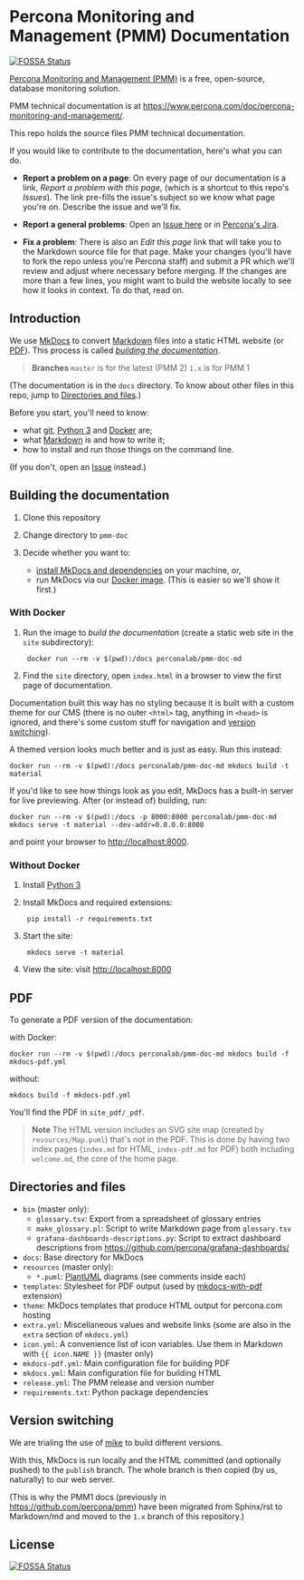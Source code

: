 # Percona Monitoring and Management (PMM) Documentation
[![FOSSA Status](https://app.fossa.com/api/projects/git%2Bgithub.com%2Fpercona%2Fpmm-doc.svg?type=shield)](https://app.fossa.com/projects/git%2Bgithub.com%2Fpercona%2Fpmm-doc?ref=badge_shield)

[Percona Monitoring and Management (PMM)](https://www.percona.com/software/database-tools/percona-monitoring-and-management) is a free, open-source, database monitoring solution.

PMM technical documentation is at <https://www.percona.com/doc/percona-monitoring-and-management/>.

This repo holds the source files PMM technical documentation.

If you would like to contribute to the documentation, here's what you can do.

- **Report a problem on a page**: On every page of our documentation is a link, *Report a problem with this page*, (which is a shortcut to this repo's *Issues*). The link pre-fills the issue's subject so we know what page you're on. Describe the issue and we'll fix.

- **Report a general problems**: Open an [Issue here](https://github.com/percona/pmm-doc/issues/new?title=PMM%20doc%20issue&body=Please%20describe%20the%20issue%20here) or in [Percona's Jira](https://jira.percona.com/browse/PMM).

- **Fix a problem**: There is also an *Edit this page* link that will take you to the Markdown source file for that page. Make your changes (you'll have to fork the repo unless you're Percona staff) and submit a PR which we'll review and adjust where necessary before merging. If the changes are more than a few lines, you might want to build the website locally to see how it looks in context. To do that, read on.

## Introduction

We use [MkDocs](https://www.mkdocs.org/) to convert [Markdown](https://daringfireball.net/projects/markdown/) files into a static HTML website (or [PDF](#pdf)). This process is called [*building the documentation*](#building-the-documentation).

> **Branches**
> `master` is for the latest (PMM 2)
> `1.x` is for PMM 1

(The documentation is in the `docs` directory. To know about other files in this repo, jump to [Directories and files](#directories-and-files).)

Before you start, you'll need to know:

- what [git](https://git-scm.com), [Python 3](https://www.python.org/downloads/) and [Docker](https://docs.docker.com/get-docker/) are;
- what [Markdown](https://daringfireball.net/projects/markdown/) is and how to write it;
- how to install and run those things on the command line.

(If you don't, open an [Issue](https://github.com/percona/pmm-doc/issues/new?title=PMM%20doc%20issue&body=Please%20describe%20the%20issue%20here) instead.)

## Building the documentation

1. Clone this repository

2. Change directory to `pmm-doc`

3. Decide whether you want to:
	- [install MkDocs and dependencies](#without-docker) on your machine, or,
	- run MkDocs via our [Docker image](https://hub.docker.com/repository/docker/perconalab/pmm-doc-md). (This is easier so we'll show it first.)
### With Docker

1. Run the image to *build the documentation* (create a static web site in the `site` subdirectory):

		docker run --rm -v $(pwd):/docs perconalab/pmm-doc-md

2. Find the `site` directory, open `index.html` in a browser to view the first page of documentation.

Documentation built this way has no styling because it is built with a custom theme for our CMS (there is no outer `<html>` tag, anything in `<head>` is ignored, and there's some custom stuff for navigation and [version switching](#version-switching)).

A themed version looks much better and is just as easy. Run this instead:

	docker run --rm -v $(pwd):/docs perconalab/pmm-doc-md mkdocs build -t material

If you'd like to see how things look as you edit, MkDocs has a built-in server for live previewing. After (or instead of) building, run:

	docker run --rm -v $(pwd):/docs -p 8000:8000 perconalab/pmm-doc-md mkdocs serve -t material --dev-addr=0.0.0.0:8000


and point your browser to [http://localhost:8000](http://localhost:8000).

### Without Docker

1. Install [Python 3](https://www.python.org/downloads/)

2. Install MkDocs and required extensions:

        pip install -r requirements.txt

3. Start the site:

        mkdocs serve -t material

4. View the site: visit <http://localhost:8000>

## PDF

To generate a PDF version of the documentation:

with Docker:

	docker run --rm -v $(pwd):/docs perconalab/pmm-doc-md mkdocs build -f mkdocs-pdf.yml

without:

	mkdocs build -f mkdocs-pdf.yml

You'll find the PDF in `site_pdf/_pdf`.

> **Note**
> The HTML version includes an SVG site map (created by `resources/Map.puml`) that's not in the PDF. This is done by having two index pages (`index.md` for HTML, `index-pdf.md` for PDF) both including `welcome.md`, the core of the home page.

## Directories and files

- `bin` (master only):
    - `glossary.tsv`: Export from a spreadsheet of glossary entries
    - `make_glossary.pl`: Script to write Markdown page from `glossary.tsv`
    - `grafana-dashboards-descriptions.py`: Script to extract dashboard descriptions from <https://github.com/percona/grafana-dashboards/>
- `docs`: Base directory for MkDocs
- `resources` (master only):
    - `*.puml`: [PlantUML](https://plantuml.com) diagrams (see comments inside each)
- `templates`: Stylesheet for PDF output (used by [mkdocs-with-pdf](https://github.com/orzih/mkdocs-with-pdf) extension)
- `theme`: MkDocs templates that produce HTML output for percona.com hosting
- `extra.yml`: Miscellaneous values and website links (some are also in the `extra` section of `mkdocs.yml`)
- `icon.yml`: A convenience list of icon variables. Use them in Markdown with `{{ icon.NAME }}` (master only)
- `mkdocs-pdf.yml`: Main configuration file for building PDF
- `mkdocs.yml`: Main configuration file for building HTML
- `release.yml`: The PMM release and version number
- `requirements.txt`: Python package dependencies

## Version switching

We are trialing the use of [mike](https://github.com/jimporter/mike) to build different versions.

With this, MkDocs is run locally and the HTML committed (and optionally pushed) to the `publish` branch. The whole branch is then copied (by us, naturally) to our web server.

(This is why the PMM1 docs (previously in <https://github.com/percona/pmm>) have been migrated from Sphinx/rst to Markdown/md and moved to the `1.x` branch of this repository.)

## License
[![FOSSA Status](https://app.fossa.com/api/projects/git%2Bgithub.com%2Fpercona%2Fpmm-doc.svg?type=large)](https://app.fossa.com/projects/git%2Bgithub.com%2Fpercona%2Fpmm-doc?ref=badge_large)
